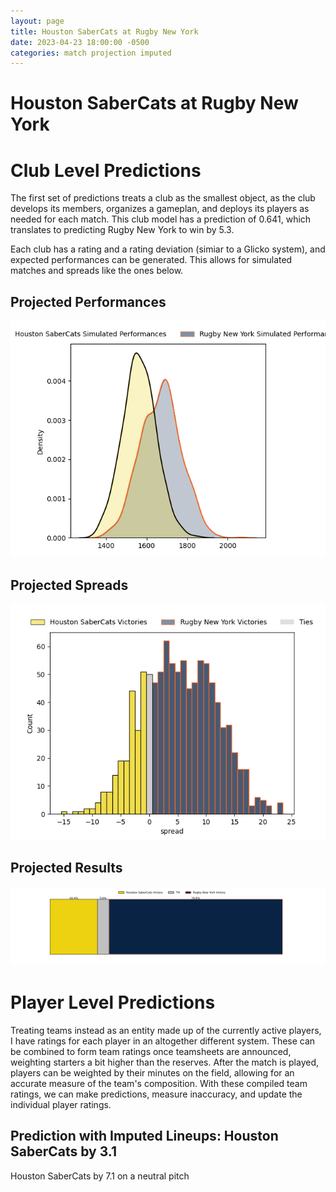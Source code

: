 ```yaml
---  
layout: page  
title: Houston SaberCats at Rugby New York  
date: 2023-04-23 18:00:00 -0500  
categories: match projection imputed  
---
```

# Houston SaberCats at Rugby New York

# Club Level Predictions


The first set of predictions treats a club as the smallest object, as the club develops its members, organizes a gameplan, and deploys its players as needed for each match. This club model has a prediction of 0.641, which translates to predicting Rugby New York to win by 5.3.

Each club has a rating and a rating deviation (simiar to a Glicko system), and expected performances can be generated. This allows for simulated matches and spreads like the ones below.
## Projected Performances


![Projected Performances](plots/performances_2023-04-23-RugbyNewYork-HoustonSaberCats.png)
## Projected Spreads


![Projected Spreads](plots/spreads_2023-04-23-RugbyNewYork-HoustonSaberCats.png)
## Projected Results


![Projected Results](plots/resultbar_2023-04-23-RugbyNewYork-HoustonSaberCats.png)
# Player Level Predictions


Treating teams instead as an entity made up of the currently active players, I have ratings for each player in an altogether different system. These can be combined to form team ratings once teamsheets are announced, weighting starters a bit higher than the reserves. After the match is played, players can be weighted by their minutes on the field, allowing for an accurate measure of the team's composition. With these compiled team ratings, we can make predictions, measure inaccuracy, and update the individual player ratings.
## Prediction with Imputed Lineups: Houston SaberCats by 3.1


Houston SaberCats by 7.1 on a neutral pitch

